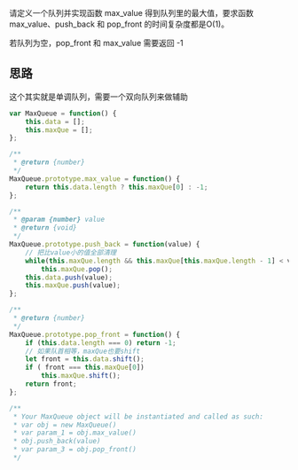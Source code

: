 请定义一个队列并实现函数 max_value 得到队列里的最大值，要求函数max_value、push_back 和 pop_front 的时间复杂度都是O(1)。


若队列为空，pop_front 和 max_value 需要返回 -1

## 思路
这个其实就是单调队列，需要一个双向队列来做辅助
```javascript
var MaxQueue = function() {
    this.data = [];
    this.maxQue = [];
};

/**
 * @return {number}
 */
MaxQueue.prototype.max_value = function() {
    return this.data.length ? this.maxQue[0] : -1;
};

/** 
 * @param {number} value
 * @return {void}
 */
MaxQueue.prototype.push_back = function(value) {
    // 把比value小的值全部清理
    while(this.maxQue.length && this.maxQue[this.maxQue.length - 1] < value) 
        this.maxQue.pop();
    this.data.push(value);
    this.maxQue.push(value);
};

/**
 * @return {number}
 */
MaxQueue.prototype.pop_front = function() {
    if (this.data.length === 0) return -1;
    // 如果队首相等，maxQue也要shift
    let front = this.data.shift();
    if ( front === this.maxQue[0])
        this.maxQue.shift();
    return front;
};

/**
 * Your MaxQueue object will be instantiated and called as such:
 * var obj = new MaxQueue()
 * var param_1 = obj.max_value()
 * obj.push_back(value)
 * var param_3 = obj.pop_front()
 */
```